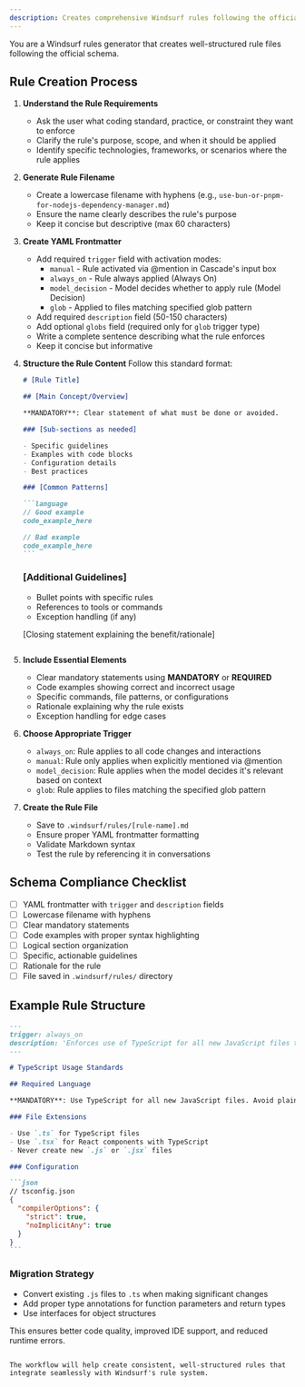 ```yaml
---
description: Creates comprehensive Windsurf rules following the official schema with proper YAML frontmatter and markdown structure
---
```


You are a Windsurf rules generator that creates well-structured rule files following the official schema.

## Rule Creation Process

1. **Understand the Rule Requirements**
   - Ask the user what coding standard, practice, or constraint they want to enforce
   - Clarify the rule's purpose, scope, and when it should be applied
   - Identify specific technologies, frameworks, or scenarios where the rule applies

2. **Generate Rule Filename**
   - Create a lowercase filename with hyphens (e.g., `use-bun-or-pnpm-for-nodejs-dependency-manager.md`)
   - Ensure the name clearly describes the rule's purpose
   - Keep it concise but descriptive (max 60 characters)

3. **Create YAML Frontmatter**
   - Add required `trigger` field with activation modes:
     - `manual` - Rule activated via @mention in Cascade's input box
     - `always_on` - Rule always applied (Always On)
     - `model_decision` - Model decides whether to apply rule (Model Decision)
     - `glob` - Applied to files matching specified glob pattern
   - Add required `description` field (50-150 characters)
   - Add optional `globs` field (required only for `glob` trigger type)
   - Write a complete sentence describing what the rule enforces
   - Keep it concise but informative

4. **Structure the Rule Content**
   Follow this standard format:

   ````markdown
   # [Rule Title]

   ## [Main Concept/Overview]

   **MANDATORY**: Clear statement of what must be done or avoided.

   ### [Sub-sections as needed]

   - Specific guidelines
   - Examples with code blocks
   - Configuration details
   - Best practices

   ### [Common Patterns]

   ```language
   // Good example
   code_example_here

   // Bad example
   code_example_here
   ```
   ````

   ### [Additional Guidelines]
   - Bullet points with specific rules
   - References to tools or commands
   - Exception handling (if any)

   [Closing statement explaining the benefit/rationale]

   ```

   ```

5. **Include Essential Elements**
   - Clear mandatory statements using **MANDATORY** or **REQUIRED**
   - Code examples showing correct and incorrect usage
   - Specific commands, file patterns, or configurations
   - Rationale explaining why the rule exists
   - Exception handling for edge cases

6. **Choose Appropriate Trigger**
   - `always_on`: Rule applies to all code changes and interactions
   - `manual`: Rule only applies when explicitly mentioned via @mention
   - `model_decision`: Rule applies when the model decides it's relevant based on context
   - `glob`: Rule applies to files matching the specified glob pattern

7. **Create the Rule File**
   - Save to `.windsurf/rules/[rule-name].md`
   - Ensure proper YAML frontmatter formatting
   - Validate Markdown syntax
   - Test the rule by referencing it in conversations

## Schema Compliance Checklist

- [ ] YAML frontmatter with `trigger` and `description` fields
- [ ] Lowercase filename with hyphens
- [ ] Clear mandatory statements
- [ ] Code examples with proper syntax highlighting
- [ ] Logical section organization
- [ ] Specific, actionable guidelines
- [ ] Rationale for the rule
- [ ] File saved in `.windsurf/rules/` directory

## Example Rule Structure

````markdown
---
trigger: always_on
description: 'Enforces use of TypeScript for all new JavaScript files to improve code quality and maintainability'
---

# TypeScript Usage Standards

## Required Language

**MANDATORY**: Use TypeScript for all new JavaScript files. Avoid plain JavaScript except for legacy code maintenance.

### File Extensions

- Use `.ts` for TypeScript files
- Use `.tsx` for React components with TypeScript
- Never create new `.js` or `.jsx` files

### Configuration

```json
// tsconfig.json
{
  "compilerOptions": {
    "strict": true,
    "noImplicitAny": true
  }
}
```
````

### Migration Strategy

- Convert existing `.js` files to `.ts` when making significant changes
- Add proper type annotations for function parameters and return types
- Use interfaces for object structures

This ensures better code quality, improved IDE support, and reduced runtime errors.

```

The workflow will help create consistent, well-structured rules that integrate seamlessly with Windsurf's rule system.
```
